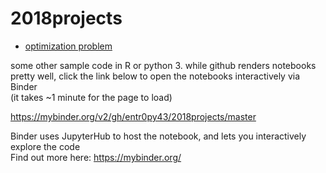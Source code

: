 # 2018projects

* [optimization problem](https://entr0py43.github.io//2018projects//pensky.html)  


some other sample code in R or python 3. while github renders notebooks pretty well, click the link below to open the notebooks interactively via Binder  
(it takes ~1 minute for the page to load)

https://mybinder.org/v2/gh/entr0py43/2018projects/master

Binder uses JupyterHub to host the notebook, and lets you interactively explore the code  
Find out more here: https://mybinder.org/
